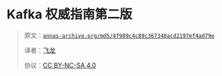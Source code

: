 # Kafka 权威指南第二版

> 原文：[`annas-archive.org/md5/4f989c4c89c367340acd2197ef4ad79e`](https://annas-archive.org/md5/4f989c4c89c367340acd2197ef4ad79e)
> 
> 译者：[飞龙](https://github.com/wizardforcel)
>
> 协议：[CC BY-NC-SA 4.0](https://creativecommons.org/licenses/by-nc-sa/4.0/)
